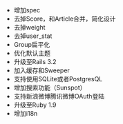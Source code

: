 * 增加spec
* 去掉Score，和Article合并，简化设计
* 去掉weight
* 去掉user_stat
* Group扁平化
* 优化默认主题
* 升级至Rails 3.2
* 加入缓存和Sweeper
* 支持使用SQLite或者PostgresQL
* 增加搜索功能（Sunspot）
* 支持新浪微博腾讯微博OAuth登陆
* 升级至Ruby 1.9
* 增加i18n
